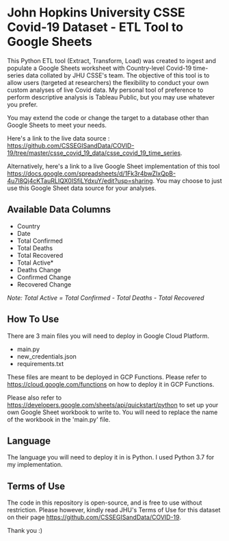 # John Hopkins University CSSE Covid-19 Dataset - ETL Tool to Google Sheets

This Python ETL tool (Extract, Transform, Load) was created to ingest and populate a Google Sheets worksheet with Country-level Covid-19 time-series data collated by JHU CSSE's team.
The objective of this tool is to allow users (targeted at researchers) the flexibility to conduct your own custom analyses of live Covid data.
My personal tool of preference to perform descriptive analysis is Tableau Public, but you may use whatever you prefer.

You may extend the code or change the target to a database other than Google Sheets to meet your needs.

Here's a link to the live data source : https://github.com/CSSEGISandData/COVID-19/tree/master/csse_covid_19_data/csse_covid_19_time_series.

Alternatively, here's a link to a live Google Sheet implementation of this tool https://docs.google.com/spreadsheets/d/1Fk3r4bwZIxQpB-4u7l8Qj4cKTauRLIQX0ISfiLYdxuY/edit?usp=sharing.
You may choose to just use this Google Sheet data source for your analyses.

## Available Data Columns
- Country
- Date
- Total Confirmed
- Total Deaths
- Total Recovered
- Total Active*
- Deaths Change
- Confirmed Change
- Recovered Change

*Note: Total Active = Total Confirmed - Total Deaths - Total Recovered*

## How To Use
There are 3 main files you will need to deploy in Google Cloud Platform.

- main.py
- new_credentials.json
- requirements.txt

These files are meant to be deployed in GCP Functions. Please refer to https://cloud.google.com/functions on how to deploy it in GCP Functions.

Please also refer to https://developers.google.com/sheets/api/quickstart/python to set up your own Google Sheet workbook to write to. You will need to replace the name of the workbook in the 'main.py' file.


## Language
The language you will need to deploy it in is Python. I used Python 3.7 for my implementation.

## Terms of Use
The code in this repository is open-source, and is free to use without restriction.
Please however, kindly read JHU's Terms of Use for this dataset on their page https://github.com/CSSEGISandData/COVID-19.

Thank you :)
